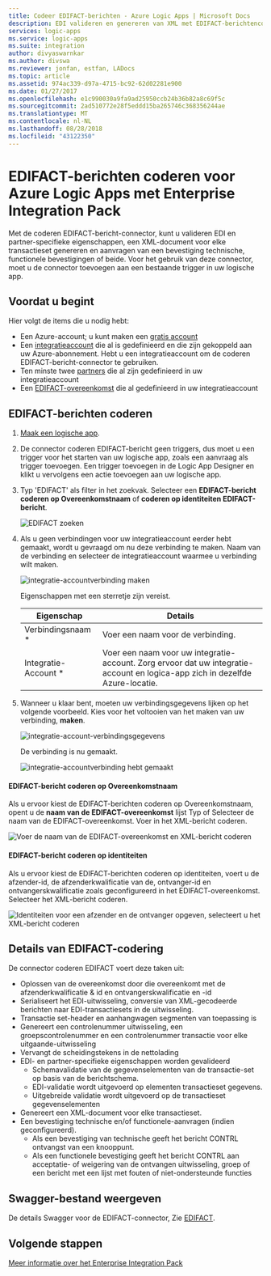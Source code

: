 ```yaml
---
title: Codeer EDIFACT-berichten - Azure Logic Apps | Microsoft Docs
description: EDI valideren en genereren van XML met EDIFACT-berichtencoder voor Azure Logic Apps met Enterprise Integration Pack
services: logic-apps
ms.service: logic-apps
ms.suite: integration
author: divyaswarnkar
ms.author: divswa
ms.reviewer: jonfan, estfan, LADocs
ms.topic: article
ms.assetid: 974ac339-d97a-4715-bc92-62d02281e900
ms.date: 01/27/2017
ms.openlocfilehash: e1c990030a9fa9ad25950ccb24b36b82a8c69f5c
ms.sourcegitcommit: 2ad510772e28f5eddd15ba265746c368356244ae
ms.translationtype: MT
ms.contentlocale: nl-NL
ms.lasthandoff: 08/28/2018
ms.locfileid: "43122350"
---
```

# <a name="encode-edifact-messages-for-azure-logic-apps-with-enterprise-integration-pack"></a>EDIFACT-berichten coderen voor Azure Logic Apps met Enterprise Integration Pack

Met de coderen EDIFACT-bericht-connector, kunt u valideren EDI en partner-specifieke eigenschappen, een XML-document voor elke transactieset genereren en aanvragen van een bevestiging technische, functionele bevestigingen of beide.
Voor het gebruik van deze connector, moet u de connector toevoegen aan een bestaande trigger in uw logische app.

## <a name="before-you-start"></a>Voordat u begint

Hier volgt de items die u nodig hebt:

* Een Azure-account; u kunt maken een [gratis account](https://azure.microsoft.com/free)
* Een [integratieaccount](logic-apps-enterprise-integration-create-integration-account.md) die al is gedefinieerd en die zijn gekoppeld aan uw Azure-abonnement. Hebt u een integratieaccount om de coderen EDIFACT-bericht-connector te gebruiken. 
* Ten minste twee [partners](logic-apps-enterprise-integration-partners.md) die al zijn gedefinieerd in uw integratieaccount
* Een [EDIFACT-overeenkomst](logic-apps-enterprise-integration-edifact.md) die al gedefinieerd in uw integratieaccount

## <a name="encode-edifact-messages"></a>EDIFACT-berichten coderen

1. [Maak een logische app](quickstart-create-first-logic-app-workflow.md).

2. De connector coderen EDIFACT-bericht geen triggers, dus moet u een trigger voor het starten van uw logische app, zoals een aanvraag als trigger toevoegen. Een trigger toevoegen in de Logic App Designer en klikt u vervolgens een actie toevoegen aan uw logische app.

3.  Typ 'EDIFACT' als filter in het zoekvak. Selecteer een **EDIFACT-bericht coderen op Overeenkomstnaam** of **coderen op identiteiten EDIFACT-bericht**.
   
    ![EDIFACT zoeken](media/logic-apps-enterprise-integration-edifact-encode/edifactdecodeimage1.png)  

3. Als u geen verbindingen voor uw integratieaccount eerder hebt gemaakt, wordt u gevraagd om nu deze verbinding te maken. Naam van de verbinding en selecteer de integratieaccount waarmee u verbinding wilt maken.

    ![integratie-accountverbinding maken](media/logic-apps-enterprise-integration-edifact-encode/edifactencodeimage1.png)  

    Eigenschappen met een sterretje zijn vereist.

    | Eigenschap | Details |
    | --- | --- |
    | Verbindingsnaam * |Voer een naam voor de verbinding. |
    | Integratie-Account * |Voer een naam voor uw integratie-account. Zorg ervoor dat uw integratie-account en logica-app zich in dezelfde Azure-locatie. |

5.  Wanneer u klaar bent, moeten uw verbindingsgegevens lijken op het volgende voorbeeld. Kies voor het voltooien van het maken van uw verbinding, **maken**.

    ![integratie-account-verbindingsgegevens](media/logic-apps-enterprise-integration-edifact-encode/edifactencodeimage2.png)

    De verbinding is nu gemaakt.

    ![integratie-accountverbinding hebt gemaakt](media/logic-apps-enterprise-integration-edifact-encode/edifactencodeimage4.png)

#### <a name="encode-edifact-message-by-agreement-name"></a>EDIFACT-bericht coderen op Overeenkomstnaam

Als u ervoor kiest de EDIFACT-berichten coderen op Overeenkomstnaam, opent u de **naam van de EDIFACT-overeenkomst** lijst Typ of Selecteer de naam van de EDIFACT-overeenkomst. Voer in het XML-bericht coderen.

![Voer de naam van de EDIFACT-overeenkomst en XML-bericht coderen](media/logic-apps-enterprise-integration-edifact-encode/edifactencodeimage6.png)

#### <a name="encode-edifact-message-by-identities"></a>EDIFACT-bericht coderen op identiteiten

Als u ervoor kiest de EDIFACT-berichten coderen op identiteiten, voert u de afzender-id, de afzenderkwalificatie van de, ontvanger-id en ontvangerskwalificatie zoals geconfigureerd in het EDIFACT-overeenkomst. Selecteer het XML-bericht coderen.

![Identiteiten voor een afzender en de ontvanger opgeven, selecteert u het XML-bericht coderen](media/logic-apps-enterprise-integration-edifact-encode/edifactencodeimage7.png)

## <a name="edifact-encode-details"></a>Details van EDIFACT-codering

De connector coderen EDIFACT voert deze taken uit: 

* Oplossen van de overeenkomst door die overeenkomt met de afzenderkwalificatie & id en ontvangerskwalificatie en -id
* Serialiseert het EDI-uitwisseling, conversie van XML-gecodeerde berichten naar EDI-transactiesets in de uitwisseling.
* Transactie set-header en aanhangwagen segmenten van toepassing is
* Genereert een controlenummer uitwisseling, een groepscontrolenummer en een controlenummer transactie voor elke uitgaande-uitwisseling
* Vervangt de scheidingstekens in de nettolading
* EDI- en partner-specifieke eigenschappen worden gevalideerd
  * Schemavalidatie van de gegevenselementen van de transactie-set op basis van de berichtschema.
  * EDI-validatie wordt uitgevoerd op elementen transactieset gegevens.
  * Uitgebreide validatie wordt uitgevoerd op de transactieset gegevenselementen
* Genereert een XML-document voor elke transactieset.
* Een bevestiging technische en/of functionele-aanvragen (indien geconfigureerd).
  * Als een bevestiging van technische geeft het bericht CONTRL ontvangst van een knooppunt.
  * Als een functionele bevestiging geeft het bericht CONTRL aan acceptatie- of weigering van de ontvangen uitwisseling, groep of een bericht met een lijst met fouten of niet-ondersteunde functies

## <a name="view-swagger-file"></a>Swagger-bestand weergeven
De details Swagger voor de EDIFACT-connector, Zie [EDIFACT](/connectors/edifact/).

## <a name="next-steps"></a>Volgende stappen
[Meer informatie over het Enterprise Integration Pack](logic-apps-enterprise-integration-overview.md "meer informatie over Enterprise Integration Pack") 

